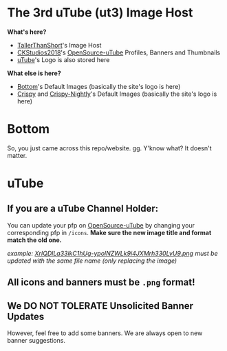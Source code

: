 # The 3rd uTube (ut3) Image Host
**What's here?**

- [TallerThanShort](https://github.com/TallerThanShort)'s Image Host
- [CKStudios2018](https://github.com/CKStudios2018)'s [OpenSource-uTube](https://ckstudios2018.github.io/OpenSource-uTube/) Profiles, Banners and Thumbnails
- [uTube](https://common-codes.github.io/uTube)'s Logo is also stored here

**What else is here?**

- [Bottom](https://TallerThanShort.github.io/bottombots)'s Default Images (basically the site's logo is here)
- [Crispy](https://crispychat.tech) and [Crispy-Nightly](https://nightly.crispychat.tech/)'s Default Images (basically the site's logo is here)

# Bottom
So, you just came across this repo/website. gg. Y'know what? It doesn't matter.

# uTube
## **If you are a uTube Channel Holder:**

You can update your pfp on [OpenSource-uTube](https://common-codes.github.io/uTube/) by changing your corresponding pfp in `/icons`. **Make sure the new image title and format match the old one.**

_example: [XrIQDlLa33ikC1hUg-ypolNZWLk9i4JXMrh330LvU9.png](https://TallerThanShort.github.io/ut3.ggpht/icons/XrIQDlLa33ikC1hUg-ypolNZWLk9i4JXMrh330LvU9.png) must be updated with the same file name (only replacing the image)_

## All icons and banners **must be** `.png` format!
## We DO NOT TOLERATE Unsolicited Banner Updates
However, feel free to add some banners. We are always open to new banner suggestions.
